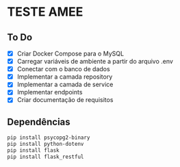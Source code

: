 # TESTE AMEE

## To Do
- [x] Criar Docker Compose para o MySQL
- [x] Carregar variáveis de ambiente a partir do arquivo .env
- [x] Conectar com o banco de dados
- [x] Implementar a camada repository
- [x] Implementar a camada de service
- [x] Implementar endpoints
- [x] Criar documentação de requisitos

## Dependências
```bash
pip install psycopg2-binary
pip install python-dotenv
pip install flask
pip install flask_restful
